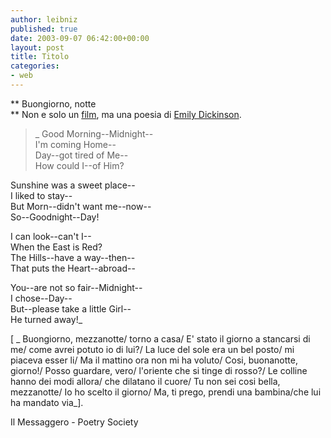 ```yaml
---
author: leibniz
published: true
date: 2003-09-07 06:42:00+00:00
layout: post
title: Titolo
categories:
- web
---
```


 **   Buongiorno, notte   
** Non e solo un  [ film](http://ilmessaggero.caltanet.it/viewsearch.php?data=20030905&ediz=11_METROPOLIT&npag=25&file=C.xml&type=STANDARD&keyword=bellocchio), ma una poesia di  [ Emily Dickinson](http://www.poetrysociety.org/journal/gifs/photos/dickinson.gif).

>  
> 
>_ Good Morning--Midnight--   
I'm coming Home--   
Day--got tired of Me--   
How could I--of Him?   
   
Sunshine was a sweet place--   
I liked to stay--   
But Morn--didn't want me--now--   
So--Goodnight--Day!   
   
I can look--can't I--   
When the East is Red?   
The Hills--have a way--then--   
That puts the Heart--abroad--   
   
You--are not so fair--Midnight--   
I chose--Day--   
But--please take a little Girl--   
He turned away!_

[ _ Buongiorno, mezzanotte/ torno a casa/ E' stato il giorno a stancarsi di me/ come avrei potuto io di lui?/ La luce del sole era un bel posto/ mi piaceva esser li/ Ma il mattino ora non mi ha voluto/ Cosi, buonanotte, giorno!/ Posso guardare, vero/ l'oriente che si tinge di rosso?/ Le colline hanno dei modi allora/ che dilatano il cuore/ Tu non sei cosi bella, mezzanotte/ Io ho scelto il giorno/ Ma, ti prego, prendi una bambina/che lui ha mandato via_].

Il Messaggero - Poetry Society
